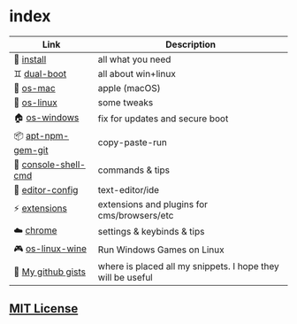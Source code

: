 # index

| Link | Description |
| --- | --- |
| :page_facing_up: [install](install.md) | all what you need |
| :gemini: [dual-boot](os/dual-boot.md) | all about win+linux |
| :green_apple: [os-mac](os/os-mac.md) | apple (macOS) |
| :sunrise: [os-linux](os/os-linux.md) | some tweaks |
| :house: [os-windows](os/os-windows.md) | fix for updates and secure boot |
| :package: [apt-npm-gem-git](apt-npm-gem-git.md) | copy-paste-run |
| :shell: [console-shell-cmd](console-shell-cmd.md) | commands & tips |
| :pencil: [editor-config](editor-config.md) | text-editor/ide |
| :zap: [extensions](extensions.md) | extensions and plugins for cms/browsers/etc |
| :cloud: [chrome](chrome.md) | settings & keybinds & tips |
| :video_game: [os-linux-wine](os/os-linux-wine.md) | Run Windows Games on Linux |
| :page_facing_up: [My github gists](https://gist.github.com/arturparkhisenko) |  where is placed all my snippets. I hope they will be useful |

## [MIT License](LICENSE.md)
